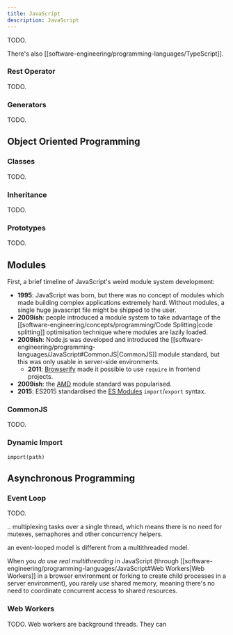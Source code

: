 ```yaml
---
title: JavaScript
description: JavaScript
---
```


TODO.

There's also [[software-engineering/programming-languages/TypeScript]].



### Rest Operator
TODO.


### Generators
TODO.

## Object Oriented Programming
### Classes
TODO.

### Inheritance
TODO.

### Prototypes
TODO.


## Modules
First, a brief timeline of JavaScript's weird module system development:
- **1995**: JavaScript was born, but there was no concept of modules which made building complex applications extremely hard. Without modules, a single huge javascript file might be shipped to the user.
- **2009ish**: people introduced a module system to take advantage of the [[software-engineering/concepts/programming/Code Splitting|code splitting]] optimisation technique where modules are lazily loaded.
- **2009ish**: Node.js was developed and introduced the [[software-engineering/programming-languages/JavaScript#CommonJS|CommonJS]] module standard, but this was only usable in server-side environments.
	- **2011**: [Browserify](https://browserify.org/) made it possible to use `require` in frontend projects.
- **2009ish**: the [AMD](https://github.com/amdjs/amdjs-api/wiki/AMD) module standard was popularised.
- **2015**: ES2015 standardised the [ES Modules](https://developer.mozilla.org/en-US/docs/Web/JavaScript/Guide/Modules) `import`/`export` syntax.

### CommonJS
TODO.


### Dynamic Import
`import(path)`

## Asynchronous Programming

### Event Loop
TODO.



.. multiplexing tasks over a single thread, which means there is no need for mutexes, semaphores and other concurrency helpers.

an event-looped model is different from a multithreaded model.

When you *do use real multithreading* in JavaScript (through [[software-engineering/programming-languages/JavaScript#Web Workers|Web Workers]] in a browser environment or forking to create child processes in a server environment), you rarely use shared memory, meaning there's no need to coordinate concurrent access to shared resources.

### Web Workers
TODO.
Web workers are background threads. They can 
